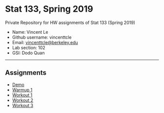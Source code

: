 # Stat 133, Spring 2019

Private Repository for HW assignments of Stat 133 (Spring 2019)

- Name: Vincent Le
- Github username: vincenttcle
- Email: vincenttcle@berkeley.edu
- Lab section: 102
- GSI: Dodo Quan

-----

## Assignments

- [Demo](demo)
- [Warmup 1](warmup01)
- [Workout 1](workout01)
- [Workout 2](workout02)
- [Workout 3](workout03)


